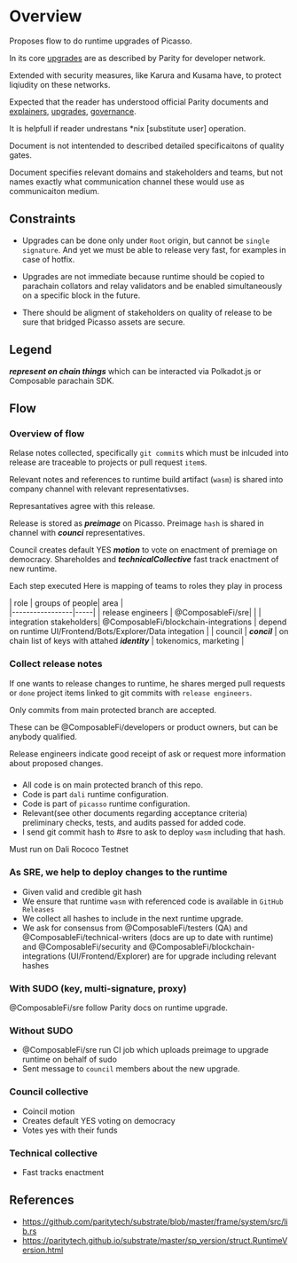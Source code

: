 # Overview

Proposes flow to do runtime upgrades of Picasso. 

In its core [upgrades] are as described by Parity for developer network.

Extended with security measures, like Karura and Kusama have, to protect liqiudity on these networks.

Expected that the reader has understood official Parity documents and [explainers], [upgrades], [governance].

It is helpfull if reader undrestans *nix [substitute user] operation. 

Document is not intentended to described detailed specificaitons of quality gates.

Document specifies relevant domains and stakeholders and teams, but not names exactly what communication channel these would use as communicaiton medium.

## Constraints

- Upgrades can be done only under `Root` origin, but cannot be `single signature`. And yet we must be able to release very fast, for examples in case of hotfix.

- Upgrades are not immediate because runtime should be copied to parachain collators and relay validators and be enabled simultaneously on a specific block in the future.

- There should be aligment of stakeholders on quality of release to be sure that bridged Picasso assets are secure. 


## Legend

***represent on chain things*** which can be interacted via Polkadot.js or Composable parachain SDK.

## Flow

### Overview of flow

Relase notes collected, specifically `git commit`s which must be inlcuded into release are traceable to projects or pull request `item`s.

Relevant notes and references to runtime build artifact (`wasm`) is shared into company channel with relevant representativses.

Represantatives agree with this release.

Release is stored as ***preimage*** on Picasso. Preimage `hash` is shared in channel with ***counci*** representatives.

Council creates default YES ***motion*** to vote on enactment of premiage on democracy. Shareholdes and ***technicalCollective*** fast track enactment of new runtime.

Each step executed Here is mapping of teams to roles they play in process


| role | groups of people| area |  
|-----------------|-----| 
| release engineers | @ComposableFi/sre| | 
| integration stakeholders| @ComposableFi/blockchain-integrations | depend on runtime UI/Frontend/Bots/Explorer/Data integation |
| council |   ***concil***  | on chain list of keys with attahed ***identity*** | tokenomics, marketing |


### Collect release notes

If one wants to release changes to runtime, he shares merged pull requests or `done` project items linked to git commits with `release engineers`.

Only commits from main protected branch are accepted.

These can be @ComposableFi/developers or product owners, but can be anybody qualified.

Release engineers indicate good receipt of ask or request more information about proposed changes. 

### 

- All code is on main protected branch of this repo.
- Code is part `dali` runtime configuration.
- Code is part of `picasso` runtime configuration.
- Relevant(see other documents regarding acceptance criteria) preliminary checks, tests, and audits passed for added code.
- I send git commit hash to #sre to ask to deploy `wasm` including that hash.


Must run on Dali Rococo Testnet

### As SRE, we help to deploy changes to the runtime

- Given valid and credible git hash
- We ensure that runtime `wasm` with referenced code is available in `GitHub Releases`
- We collect all hashes to include in the next runtime upgrade.
- We ask for consensus from @ComposableFi/testers (QA) and @ComposableFi/technical-writers (docs are up to date with runtime) and @ComposableFi/security and @ComposableFi/blockchain-integrations (UI/Frontend/Explorer) are for upgrade including relevant hashes

### With SUDO (key, multi-signature, proxy)

@ComposableFi/sre follow Parity docs on runtime upgrade.

### Without SUDO

- @ComposableFi/sre run CI job which uploads preimage to upgrade runtime on behalf of sudo
- Sent message to `council` members about the new upgrade.

### Council collective

- Coincil motion
- Creates default YES voting on democracy
- Votes yes with their funds

### Technical collective

- Fast tracks enactment

## References

- <https://github.com/paritytech/substrate/blob/master/frame/system/src/lib.rs>
- <https://paritytech.github.io/substrate/master/sp_version/struct.RuntimeVersion.html>

[explainers]:https://www.youtube.com/playlist?list=PLOyWqupZ-WGuAuS00rK-pebTMAOxW41W8
[governance]:../doc/governance.md
[upgrades]: https://docs.substrate.io/tutorials/get-started/forkless-upgrade
[substitue user]:https://en.wikipedia.org/wiki/Sudo

